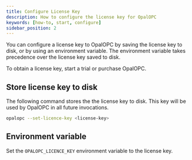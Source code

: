 ```yaml
---
title: Configure License Key
description: How to configure the license key for OpalOPC
keywords: [how-to, start, configure]
sidebar_position: 2
---
```


You can configure a license key to OpalOPC by saving the license key to disk, or by using an environment variable.
The environment variable takes precedence over the license key saved to disk.

To obtain a license key, start a trial or purchase OpalOPC.

## Store license key to disk

The following command stores the the license key to disk. This key will be used by OpalOPC in all future invocations.

```bash
opalopc --set-licence-key <license-key>
```

## Environment variable

Set the `OPALOPC_LICENCE_KEY` environment variable to the license key.
